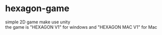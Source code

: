 # hexagon-game
simple 2D game make use unity   
the game is "HEXAGON V1" for windows and "HEXAGON MAC V1" for Mac
